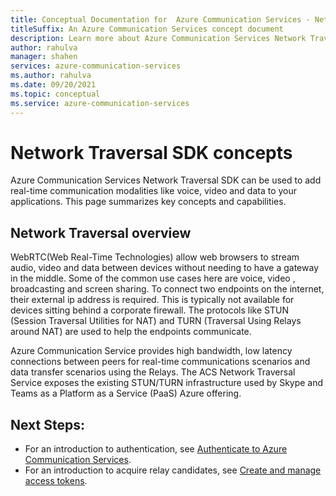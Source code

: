 ```yaml
---
title: Conceptual Documentation for  Azure Communication Services - Network Traversal
titleSuffix: An Azure Communication Services concept document
description: Learn more about Azure Communication Services Network Traversal SDKs and REST APIs.
author: rahulva
manager: shahen
services: azure-communication-services
ms.author: rahulva
ms.date: 09/20/2021
ms.topic: conceptual
ms.service: azure-communication-services
---
```


#  Network Traversal SDK concepts	

Azure Communication Services Network Traversal SDK can be used to add real-time communication modalities like voice, video and data to your applications. This page summarizes key concepts and capabilities.	

## Network Traversal overview 	

WebRTC(Web Real-Time Technologies) allow web browsers to stream audio, video and data between devices without needing to have a gateway in the middle. Some of the common use cases here are voice, video , broadcasting and screen sharing. To connect two endpoints on the internet, their external ip address is required. This is typically not available for devices sitting behind a corporate firewall. The protocols like STUN (Session Traversal Utilities for NAT) and TURN (Traversal Using Relays around NAT)  are used to help the endpoints communicate.

Azure Communication Service provides high bandwidth, low latency connections between peers for real-time communications scenarios and data transfer scenarios using the Relays. The ACS  Network Traversal Service exposes the existing STUN/TURN infrastructure used by Skype and Teams as a Platform as a Service (PaaS) Azure offering. 


## Next Steps:

* For an introduction to authentication, see [Authenticate to Azure Communication Services](./authentication.md).
* For an introduction to acquire relay candidates, see [Create and manage access tokens](../quickstarts/relay-token.md).
